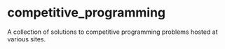 # competitive_programming
A collection of solutions to competitive programming problems hosted at various sites.
